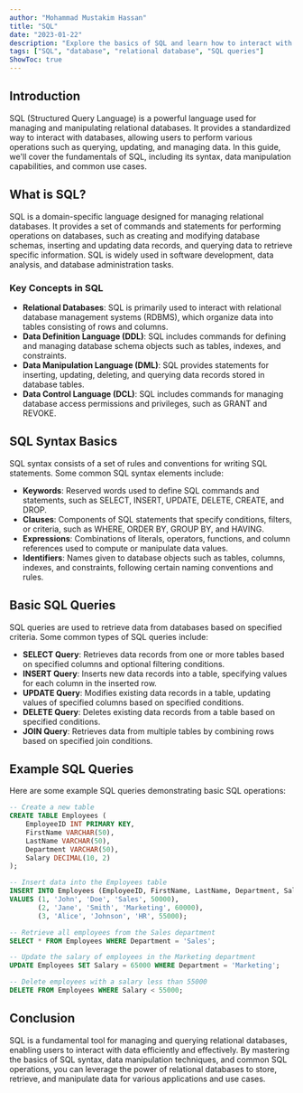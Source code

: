 ```yaml
---
author: "Mohammad Mustakim Hassan"
title: "SQL"
date: "2023-01-22"
description: "Explore the basics of SQL and learn how to interact with relational databases"
tags: ["SQL", "database", "relational database", "SQL queries"]
ShowToc: true
---
```


## Introduction
SQL (Structured Query Language) is a powerful language used for managing and manipulating relational databases. It provides a standardized way to interact with databases, allowing users to perform various operations such as querying, updating, and managing data. In this guide, we'll cover the fundamentals of SQL, including its syntax, data manipulation capabilities, and common use cases.

## What is SQL?
SQL is a domain-specific language designed for managing relational databases. It provides a set of commands and statements for performing operations on databases, such as creating and modifying database schemas, inserting and updating data records, and querying data to retrieve specific information. SQL is widely used in software development, data analysis, and database administration tasks.

### Key Concepts in SQL
- **Relational Databases**: SQL is primarily used to interact with relational database management systems (RDBMS), which organize data into tables consisting of rows and columns.
- **Data Definition Language (DDL)**: SQL includes commands for defining and managing database schema objects such as tables, indexes, and constraints.
- **Data Manipulation Language (DML)**: SQL provides statements for inserting, updating, deleting, and querying data records stored in database tables.
- **Data Control Language (DCL)**: SQL includes commands for managing database access permissions and privileges, such as GRANT and REVOKE.

## SQL Syntax Basics
SQL syntax consists of a set of rules and conventions for writing SQL statements. Some common SQL syntax elements include:
- **Keywords**: Reserved words used to define SQL commands and statements, such as SELECT, INSERT, UPDATE, DELETE, CREATE, and DROP.
- **Clauses**: Components of SQL statements that specify conditions, filters, or criteria, such as WHERE, ORDER BY, GROUP BY, and HAVING.
- **Expressions**: Combinations of literals, operators, functions, and column references used to compute or manipulate data values.
- **Identifiers**: Names given to database objects such as tables, columns, indexes, and constraints, following certain naming conventions and rules.

## Basic SQL Queries
SQL queries are used to retrieve data from databases based on specified criteria. Some common types of SQL queries include:
- **SELECT Query**: Retrieves data records from one or more tables based on specified columns and optional filtering conditions.
- **INSERT Query**: Inserts new data records into a table, specifying values for each column in the inserted row.
- **UPDATE Query**: Modifies existing data records in a table, updating values of specified columns based on specified conditions.
- **DELETE Query**: Deletes existing data records from a table based on specified conditions.
- **JOIN Query**: Retrieves data from multiple tables by combining rows based on specified join conditions.

## Example SQL Queries
Here are some example SQL queries demonstrating basic SQL operations:

```sql
-- Create a new table
CREATE TABLE Employees (
    EmployeeID INT PRIMARY KEY,
    FirstName VARCHAR(50),
    LastName VARCHAR(50),
    Department VARCHAR(50),
    Salary DECIMAL(10, 2)
);

-- Insert data into the Employees table
INSERT INTO Employees (EmployeeID, FirstName, LastName, Department, Salary)
VALUES (1, 'John', 'Doe', 'Sales', 50000),
       (2, 'Jane', 'Smith', 'Marketing', 60000),
       (3, 'Alice', 'Johnson', 'HR', 55000);

-- Retrieve all employees from the Sales department
SELECT * FROM Employees WHERE Department = 'Sales';

-- Update the salary of employees in the Marketing department
UPDATE Employees SET Salary = 65000 WHERE Department = 'Marketing';

-- Delete employees with a salary less than 55000
DELETE FROM Employees WHERE Salary < 55000;
```

## Conclusion
SQL is a fundamental tool for managing and querying relational databases, enabling users to interact with data efficiently and effectively. By mastering the basics of SQL syntax, data manipulation techniques, and common SQL operations, you can leverage the power of relational databases to store, retrieve, and manipulate data for various applications and use cases.
